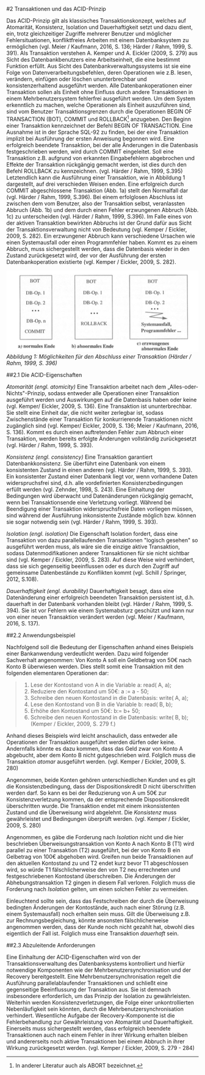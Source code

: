 #2 Transaktionen und das ACID-Prinzip

Das ACID-Prinzip gilt als klassisches Transaktionskonzept, welches auf Atomarität, Konsistenz, Isolation und Dauerhaftigkeit setzt und dazu dient, ein, trotz gleichzeitiger Zugriffe mehrerer Benutzer und möglicher Fehlersituationen, konfliktfreies Arbeiten mit einem Datenbanksystem zu ermöglichen (vgl. Meier / Kaufmann, 2016, S. 136; Härder / Rahm, 1999, S. 391).
Als Transaktion verstehen A. Kemper und A. Eickler (2009, S. 279) aus Sicht des Datenbankbenutzers eine Arbeitseinheit, die eine bestimmt Funktion erfüllt. Aus Sicht des Datenbankverwaltungssystems ist sie eine Folge von Datenverarbeitungsbefehlen, deren Operationen wie z.B. lesen, verändern, einfügen oder löschen ununterbrechbar und konsistenzerhaltend ausgeführt werden. Alle Datenbankoperationen einer Transaktion sollen als Einheit ohne Einfluss durch andere Transaktionen in einem Mehrbenutzersystem fehlerfrei ausgeführt werden.
Um dem System erkenntlich zu machen, welche Operationen als Einheit auszuführen sind, sind vom Benutzer Transaktionsgrenzen durch die Operationen BEGIN OF TRANSACTION (BOT), COMMIT und ROLLBACK[^1] anzugeben. Den Beginn einer Transaktion kennzeichnet der Befehl BEGIN OF TRANSACTION. Eine Ausnahme ist in der Sprache SQL-92 zu finden, bei der eine Transaktion implizit bei Ausführung der ersten Anweisung begonnen wird. Eine erfolgreich beendete Transaktion, bei der alle Änderungen in die Datenbasis festgeschrieben werden, wird durch COMMIT eingeleitet. Soll eine Transaktion z.B. aufgrund von erkannten Eingabefehlern abgebrochen und Effekte der Transaktion rückgängig gemacht werden, ist dies durch den Befehl ROLLBACK zu kennzeichnen. (vgl. Härder / Rahm, 1999, S.395)
Letztendlich kann die Ausführung einer Transaktion, wie in Abbildung 1 dargestellt, auf drei verschieden Weisen enden. Eine erfolgreich durch COMMIT abgeschlossene Transaktion (Abb. 1a) stellt den Normalfall dar (vgl. Härder / Rahm, 1999, S.396). Bei einem erfolglosen Abschluss ist zwischen dem vom Benutzer, also der Transaktion selbst, veranlassten Abbruch (Abb. 1b) und dem durch einen Fehler erzwungenen Abbruch (Abb. 1c) zu unterscheiden (vgl. Härder / Rahm, 1999, S.396). Im Falle eines von der aktiven Transaktion bewirkten Abbruchs ist der Grund dafür aus Sicht der Transaktionsverwaltung nicht von Bedeutung (vgl. Kemper / Eickler, 2009, S. 282). Ein erzwungener Abbruch kann verschiedene Ursachen wie einen Systemausfall oder einen Programmfehler haben. Kommt es zu einem Abbruch, muss sichergestellt werden, dass die Datenbasis wieder in den Zustand zurückgesetzt wird, der vor der Ausführung der ersten Datenbankoperation existierte (vgl. Kemper / Eickler, 2009, S. 282).

![Möglichkeiten für den Abschluss einer Transaktion](Bilder/Abschluss_Transaktion.png)
*Abbildung 1: Möglichkeiten für den Abschluss einer Transaktion (Härder / Rahm, 1999, S. 396)*

##2.1 Die ACID-Eigenschaften

*Atomarität (engl. atomicity)*
Eine Transaktion arbeitet nach dem „Alles-oder-Nichts"-Prinzip, sodass entweder alle Operationen einer Transaktion ausgeführt werden und Auswirkungen auf die Datenbasis haben oder keine (vgl. Kemper/ Eickler, 2009, S. 136). Eine Transaktion ist ununterbrechbar. Sie stellt eine Einheit dar, die nicht weiter zerlegbar ist, sodass Zwischenstände einer Transaktion für konkurrierende Transaktionen nicht zugänglich sind (vgl. Kemper/ Eickler, 2009, S. 136; Meier / Kaufmann, 2016, S. 136). Kommt es durch einen auftretenden Fehler zum Abbruch einer Transaktion, werden bereits erfolgte Änderungen vollständig zurückgesetzt (vgl. Härder / Rahm, 1999, S. 393).

*Konsistenz (engl. consistency)*
Eine Transaktion garantiert Datenbankkonsistenz. Sie überführt eine Datenbank von einem konsistenten Zustand in einen anderen (vgl. Härder / Rahm, 1999, S. 393). Ein konsistenter Zustand einer Datenbank liegt vor, wenn vorhandene Daten widerspruchsfrei sind, d.h. alle vordefinierten Konsistenzbedingungen erfüllt werden (vgl. Zehnder, 1998, S. 243). Eine Einhaltung der Bedingungen wird überwacht und Datenänderungen rückgängig gemacht, wenn bei Transaktionsende eine Verletzung vorliegt. Während bei Beendigung einer Transaktion widerspruchsfreie Daten vorliegen müssen, sind während der Ausführung inkonsistente Zustände möglich bzw. können sie sogar notwendig sein (vgl. Härder / Rahm, 1999, S. 393).

*Isolation (engl. isolation)*
Die Eigenschaft Isolation fordert, dass eine Transaktion von dazu parallellaufenden Transaktionen "logisch gesehen" so ausgeführt werden muss, als wäre sie die einzige aktive Transaktion, sodass Datenmodifikationen anderer Transaktionen für sie nicht sichtbar sind (vgl. Kemper / Eickler, 2009, S. 283). Auf diese Weise wird verhindert, dass sie sich gegenseitig beeinflussen oder es durch den Zugriff auf gemeinsame Datenbestände zu Konflikten kommt (vgl. Schill / Springer, 2012, S.108). 

*Dauerhaftigkeit (engl. durability)*
Dauerhaftigkeit besagt, dass eine Datenänderung einer erfolgreich beendeten Transaktion persistent ist, d.h. dauerhaft in der Datenbank vorhanden bleibt (vgl. Härder / Rahm, 1999, S. 394). Sie ist vor Fehlern wie einem Systemabsturz geschützt und kann nur von einer neuen Transaktion verändert werden (vgl. Meier / Kaufmann, 2016, S. 137). 

##2.2 Anwendungsbeispiel 

Nachfolgend soll die Bedeutung der Eigenschaften anhand eines Beispiels einer Bankanwendung verdeutlicht werden. Dazu wird folgender Sachverhalt angenommen: Von Konto A soll ein Geldbetrag von 50€ nach Konto B überwiesen werden. Dies stellt somit eine Transaktion mit den folgenden elementaren Operationen dar:

>1. Lese der Kontostand von A in die Variable a: read( A, a);
>2. Reduziere den Kontostand um 50€: a := a - 50;
>3. Schreibe den neuen Kontostand in die Datenbasis: write( A, a);
>4. Lese den Kontostand von B in die Variable b: read( B, b);
>5. Erhöhe den Kontostand um 50€: b:= b+ 50;
>6. Schreibe den neuen Kontostand in die Datenbasis: write( B, b); 
>(Kemper / Eickler, 2009, S. 279 f.)

Anhand dieses Beispiels wird leicht anschaulich, dass entweder alle Operationen der Transaktion ausgeführt werden dürfen oder keine. Andernfalls könnte es dazu kommen, dass das Geld zwar von Konto A abgebucht, aber dem Konto B nicht gutgeschrieben wird. Folglich muss die Transaktion *atomar* ausgeführt werden. (vgl. Kemper / Eickler, 2009, S. 280)

Angenommen, beide Konten gehören unterschiedlichen Kunden und es gilt die Konsistenzbedingung, dass der Dispositionskredit D nicht überschritten werden darf. So kann es bei der Reduzierung von A um 50€ zur Konsistenzverletzung kommen, da der entsprechende Dispositionskredit überschritten wurde. Die Transaktion endet mit einem inkonsistenten Zustand und die Überweisung wird abgelehnt. Die *Konsistenz* muss gewährleistet und Bedingungen überprüft werden. (vgl. Kemper / Eickler, 2009, S. 280)

Angenommen, es gäbe die Forderung nach *Isolation* nicht und die hier beschrieben Überweisungstransaktion von Konto A nach Konto B (T1) wird parallel zu einer Transaktion (T2) ausgeführt, bei der von Konto B ein Gelbetrag von 100€ abgehoben wird. Greifen nun beide Transaktionen auf den aktuellen Kontostand zu und T2 endet kurz bevor T1 abgeschlossen wird, so würde T1 fälschlicherweise den von T2 neu errechneten und festgeschriebenen Kontostand überschreiben. Die Änderungen der Abhebungstransaktion T2 gingen in diesem Fall verloren. Folglich muss die Forderung nach *Isolation* gelten, um einen solchen Fehler zu vermeiden.

Einleuchtend sollte sein, dass das Festschreiben der durch die Überweisung bedingten Änderungen der Kontostände, auch nach einer Störung (z.B. einem Systemausfall) noch erhalten sein muss. Gilt die Überweisung z.B. zur Rechnungsbegleichung, könnte ansonsten fälschlicherweise angenommen werden, dass der Kunde noch nicht gezahlt hat, obwohl dies eigentlich der Fall ist. Folglich muss eine Transaktion *dauerhaft* sein.

##2.3 Abzuleitende Anforderungen

Eine Einhaltung der ACID-Eigenschaften wird von der Transaktionsverwaltung des Datenbanksystems kontrolliert und hierfür notwendige Komponenten wie der Mehrbenutzersynchronisation und der Recovery bereitgestellt. 
Eine Mehrbenutzersynchronisation regelt die Ausführung parallelablaufender Transaktionen und schließt eine gegenseitige Beeinflussung der Transaktion aus. Sie ist demnach insbesondere erforderlich, um das Prinzip der Isolation zu gewährleisten. Weiterhin werden Konsistenzverletzungen, die Folge einer unkontrollierten Nebenläufigkeit sein könnten, durch die Mehrbenutzersynchronisation verhindert. 
Wesentliche Aufgabe der Recovery-Komponente ist die Fehlerbehandlung zur Gewährleistung von Atomarität und Dauerhaftigkeit. Einerseits muss sichergestellt werden, dass erfolgreich beendete Transaktionen auch nach einem Fehler in ihrer Wirkung erhalten bleiben und andererseits noch aktive Transaktionen bei einem Abbruch in ihrer Wirkung zurückgesetzt werden. (vgl. Kemper / Eickler, 2009, S. 279 - 284)



[^1]:In anderer Literatur auch als ABORT bezeichnet. 